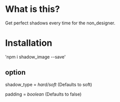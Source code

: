# What is this?

Get perfect shadows every time for the non_designer.

# Installation

'npm i shadow_image --save'


## option
shadow_type = _hard/soft_ (Defaults to soft)


padding = _boolean_ (Defaults to false)
